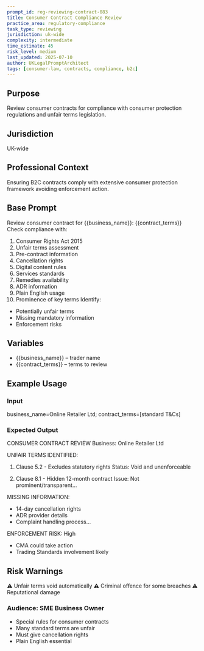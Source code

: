 ```yaml
---
prompt_id: reg-reviewing-contract-083
title: Consumer Contract Compliance Review
practice_area: regulatory-compliance
task_type: reviewing
jurisdiction: uk-wide
complexity: intermediate
time_estimate: 45
risk_level: medium
last_updated: 2025-07-10
author: UKLegalPromptArchitect
tags: [consumer-law, contracts, compliance, b2c]
---
```


## Purpose
Review consumer contracts for compliance with consumer protection regulations and unfair terms legislation.

## Jurisdiction
UK-wide

## Professional Context
Ensuring B2C contracts comply with extensive consumer protection framework avoiding enforcement action.

## Base Prompt
Review consumer contract for \{\{business_name\}\}:
\{\{contract_terms\}\}
Check compliance with:
1. Consumer Rights Act 2015
2. Unfair terms assessment
3. Pre-contract information
4. Cancellation rights
5. Digital content rules
6. Services standards
7. Remedies availability
8. ADR information
9. Plain English usage
10. Prominence of key terms
Identify:
- Potentially unfair terms
- Missing mandatory information
- Enforcement risks

## Variables
- \{\{business_name\}\} – trader name
- \{\{contract_terms\}\} – terms to review

## Example Usage
### Input
business_name=Online Retailer Ltd; contract_terms=[standard T&Cs]

### Expected Output
CONSUMER CONTRACT REVIEW
Business: Online Retailer Ltd

UNFAIR TERMS IDENTIFIED:
1. Clause 5.2 - Excludes statutory rights
   Status: Void and unenforceable
   
2. Clause 8.1 - Hidden 12-month contract
   Issue: Not prominent/transparent...

MISSING INFORMATION:
- 14-day cancellation rights
- ADR provider details
- Complaint handling process...

ENFORCEMENT RISK: High
- CMA could take action
- Trading Standards involvement likely

## Risk Warnings
⚠️ Unfair terms void automatically
⚠️ Criminal offence for some breaches
⚠️ Reputational damage

### Audience: SME Business Owner
- Special rules for consumer contracts
- Many standard terms are unfair
- Must give cancellation rights
- Plain English essential
